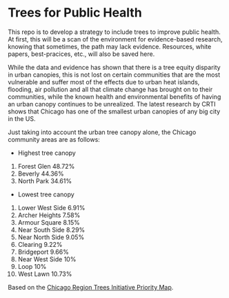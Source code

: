 # Trees for Public Health

This repo is to develop a strategy to include trees to improve public health. At first, this will be a scan of the environment for evidence-based research, knowing that sometimes, the path may lack evidence. Resources, white papers, best-pracices, etc., will also be saved here.

While the data and evidence has shown that there is a tree equity disparity in urban canopies, this is not lost on certain communities that are the most vulnerable and suffer most of the effects due to urban heat islands, flooding, air pollution and all that climate change has brought on to their communities, while the known health and environmental benefits of having an urban canopy continues to be unrealized.  The latest research by CRTI shows that Chicago has one of the smallest urban canopies of any big city in the US.

Just taking into account the urban tree canopy alone, the Chicago community areas are as follows:

* Highest tree canopy
1.  Forest Glen 48.72%
2.  Beverly 44.36%
3.  North Park 34.61%

* Lowest tree canopy
1.  Lower West Side 6.91%
2.  Archer Heights 7.58%
3.  Armour Square 8.15%
4.  Near South Side 8.29%
5.  Near North Side 9.05%
6.  Clearing 9.22%
7.  Bridgeport 9.66%
8.  Near West Side 10%
9.  Loop 10%
10. West Lawn 10.73%

Based on the [Chicago Region Trees Initiative Priority Map](https://mortonarb.maps.arcgis.com/apps/View/index.html?appid=0700702eb8fa4c31a4d957d71a09d690).

